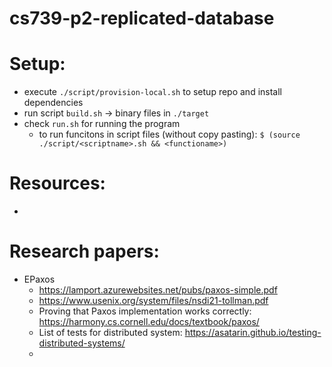 # cs739-p2-replicated-database

# Setup: 

- execute `./script/provision-local.sh` to setup repo and install dependencies
- run script `build.sh` → binary files in `./target`
- check `run.sh` for running the program
  - to run funcitons in script files (without copy pasting): `$ (source ./script/<scriptname>.sh && <functioname>)`


# Resources: 
- 

# Research papers: 
- EPaxos 
  - <https://lamport.azurewebsites.net/pubs/paxos-simple.pdf>
  - <https://www.usenix.org/system/files/nsdi21-tollman.pdf>
  - Proving that Paxos implementation works correctly: <https://harmony.cs.cornell.edu/docs/textbook/paxos/>
  - List of tests for distributed system: <https://asatarin.github.io/testing-distributed-systems/>
  - 
